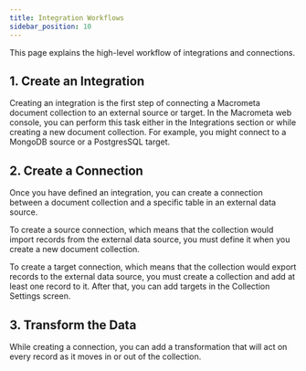 ```yaml
---
title: Integration Workflows
sidebar_position: 10
---
```


This page explains the high-level workflow of integrations and connections.

## 1. Create an Integration

Creating an integration is the first step of connecting a Macrometa document collection to an external source or target. In the Macrometa web console, you can perform this task either in the Integrations section or while creating a new document collection. For example, you might connect to a MongoDB source or a PostgresSQL target.

## 2. Create a Connection

Once you have defined an integration, you can create a connection between a document collection and a specific table in an external data source.

To create a source connection, which means that the collection would import records from the external data source, you must define it when you create a new document collection.

To create a target connection, which means that the collection would export records to the external data source, you must create a collection and add at least one record to it. After that, you can add targets in the Collection Settings screen.

## 3. Transform the Data

While creating a connection, you can add a transformation that will act on every record as it moves in or out of the collection.
